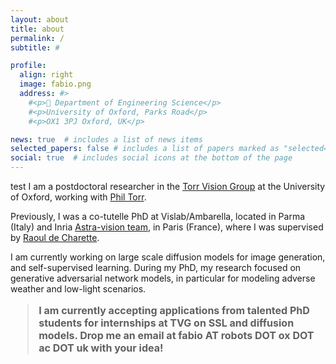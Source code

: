 ```yaml
---
layout: about
title: about
permalink: /
subtitle: #

profile:
  align: right
  image: fabio.png
  address: #>
    #<p>🏢 Department of Engineering Science</p> 
    #<p>University of Oxford, Parks Road</p>
    #<p>OX1 3PJ Oxford, UK</p>

news: true  # includes a list of news items
selected_papers: false # includes a list of papers marked as "selected={true}"
social: true  # includes social icons at the bottom of the page
---
```


<!-- Write your biography here. Tell the world about yourself. Link to your favorite [subreddit](http://reddit.com). You can put a picture in, too. The code is already in, just name your picture `prof_pic.jpg` and put it in the `img/` folder.

Put your address / P.O. box / other info right below your picture. You can also disable any these elements by editing `profile` property of the YAML header of your `_pages/about.md`. Edit `_bibliography/papers.bib` and Jekyll will render your [publications page](/al-folio/publications/) automatically.

Link to your social media connections, too. This theme is set up to use [Font Awesome icons](http://fortawesome.github.io/Font-Awesome/) and [Academicons](https://jpswalsh.github.io/academicons/), like the ones below. Add your Facebook, Twitter, LinkedIn, Google Scholar, or just disable all of them.
 -->

test I am a postdoctoral researcher in the [Torr Vision 
Group](https://torrvision.com/) at the University of Oxford, working with [Phil Torr](https://www.robots.ox.ac.uk/~phst/). 

Previously, I was a co-tutelle PhD at Vislab/Ambarella, located in Parma (Italy) and Inria [Astra-vision team](https://astra-vision.github.io/), in Paris (France), where I was supervised by [Raoul de Charette](https://team.inria.fr/rits/membres/raoul-de-charette/). 

I am currently working on large scale diffusion models for image generation, and self-supervised learning. During my PhD, my research focused on generative adversarial network models, in particular for modeling adverse weather and low-light scenarios.

<blockquote class="blockquote" style="font-size: 16px;font-weight: bold;">
  I am currently accepting applications from talented PhD students for internships at TVG on SSL and diffusion models. Drop me an email at fabio AT robots DOT ox DOT ac DOT uk with your idea!</blockquote>
                    
		    
                
